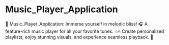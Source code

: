 # Music_Player_Application
🎵 Music_Player_Application: Immerse yourself in melodic bliss! 🎧 A feature-rich music player for all your favorite tunes. 🎶🔥 Create personalized playlists, enjoy stunning visuals, and experience seamless playback. 🌟
